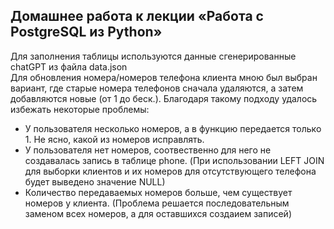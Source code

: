 ## Домашнее работа к лекции «Работа с PostgreSQL из Python»  
Для заполнения таблицы используются данные сгенерированные chatGPT из файла data.json  
Для обновления номера/номеров телефона клиента мною был выбран вариант, где старые номера телефонов сначала удаляются, а затем добавляются новые (от 1 до беск.). Благодаря такому подходу удалось избежать некоторые проблемы:
- У пользователя несколько номеров, а в функцию передается только 1. Не ясно, какой из номеров исправлять. 
- У пользователя нет номеров, соотвественно для него не создавалась запись в таблице phone. (При использовании LEFT JOIN для выборки клиентов и их номеров для отсутствующего телефона будет выведено значение NULL)
- Количество передаваемых номеров больше, чем существует номеров у клиента. (Проблема решается последовательным заменом всех номеров, а для оставшихся создаием записей)